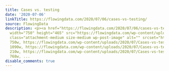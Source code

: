 ```yaml
---
title: Cases vs. testing
date: '2020-07-06'
linkTitle: https://flowingdata.com/2020/07/06/cases-vs-testing/
source: FlowingData
description: <p><a href="https://flowingdata.com/2020/07/06/cases-vs-testing/"><img
  width="750" height="465" src="https://flowingdata.com/wp-content/uploads/2020/07/Cases-vs-testing-750x465.png"
  class="attachment-medium size-medium wp-post-image" alt="" srcset="https://flowingdata.com/wp-content/uploads/2020/07/Cases-vs-testing-750x465.png
  750w, https://flowingdata.com/wp-content/uploads/2020/07/Cases-vs-testing-1090x676.png
  1090w, https://flowingdata.com/wp-content/uploads/2020/07/Cases-vs-testing-210x130.png
  210w, https://flowingdata.com/wp-content/uploads/2020/07/Cases-vs-testing-768x476.png
  768w, ...
disable_comments: true
---
```

<p><a href="https://flowingdata.com/2020/07/06/cases-vs-testing/"><img width="750" height="465" src="https://flowingdata.com/wp-content/uploads/2020/07/Cases-vs-testing-750x465.png" class="attachment-medium size-medium wp-post-image" alt="" srcset="https://flowingdata.com/wp-content/uploads/2020/07/Cases-vs-testing-750x465.png 750w, https://flowingdata.com/wp-content/uploads/2020/07/Cases-vs-testing-1090x676.png 1090w, https://flowingdata.com/wp-content/uploads/2020/07/Cases-vs-testing-210x130.png 210w, https://flowingdata.com/wp-content/uploads/2020/07/Cases-vs-testing-768x476.png 768w, ...